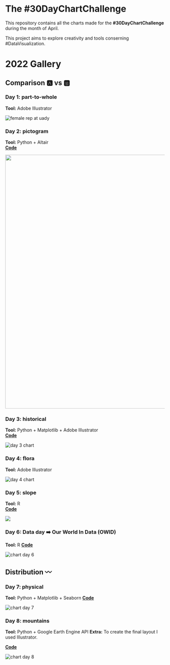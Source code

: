 # The #30DayChartChallenge
This repository contains all the charts made for the **#30DayChartChallenge** during the month of April.

This project aims to explore creativity and tools conserning #DataVisualization.

# 2022 Gallery
## Comparison :a: vs :b:
### Day 1: part-to-whole
**Tool:** Adobe Illustrator

![female rep at uady](./2022/day_01/Day_1_part-to-whole_es.png)

### Day 2: pictogram
**Tool:** Python + Altair  
[**Code**](https://github.com/isaacarroyov/30DayChartChallenge/blob/main/2022/day_02/30daychartchallenge_day2_pictogram.ipynb)

<img src="./2022/day_02/30daychartchallenge_day2_pictogram.png" width=800px>

### Day 3: historical
**Tool:** Python + Matplotlib + Adobe Illustrator  
[**Code**](https://github.com/isaacarroyov/30DayChartChallenge/blob/main/2022/day_03/30daychartchallenge_day_02_historical.ipynb)

![day 3 chart](./2022/day_03/30daychartchallenge_day_02_historical.png)

### Day 4: flora
**Tool:** Adobe Illustrator

![day 4 chart](./2022/day_04/30daychartchallenge_day_04_flora.png)

### Day 5: slope
**Tool:** R  
[**Code**](https://github.com/isaacarroyov/30DayChartChallenge/blob/main/2022/day_05/30daychartchallenge_day_05_slope.R)

![](./2022/day_05/30daychartchallenge_day_05_slope.png)

### Day 6: Data day :arrow_right: Our World In Data (OWID)
**Tool:** R
[**Code**](https://github.com/isaacarroyov/30DayChartChallenge/blob/main/2022/day_06/30daychartchallenge_day_06_owid.R)

![chart day 6](./2022/day_06/30daychartchallenge_day_06_owid.png)

## Distribution :wavy_dash:

### Day 7: physical
**Tool:** Python + Matplotlib + Seaborn
[**Code**](https://github.com/isaacarroyov/30DayChartChallenge/blob/main/2022/day_07/30daychartchallenge_day_07_physical.png)

![chart day 7](./2022/day_07/30daychartchallenge_day_07_physical.png)

### Day 8: mountains
**Tool:** Python + Google Earth Engine API
**Extra:** To create the final layout I used Illustrator.

[**Code**](https://github.com/isaacarroyov/30DayChartChallenge/blob/main/2022/day_08/30daychartchallenge_day_07_physical.ipynb)

![chart day 8](./2022/day_08/30daychartchallenge_day_08_mountains_both.png)